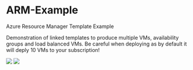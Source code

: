 # ARM-Example
Azure Resource Manager Template Example

Demonstration of linked templates to produce multiple VMs, availability groups and load balanced VMs. Be careful when deploying as by default it will deply 10 VMs to your subscription!

<a href="https://portal.azure.com/#create/Microsoft.Template/uri/https%3A%2F%2Fraw.githubusercontent.com%2Fbobalob%2FARM-Example%2Fmaster%2FMasterTemplate.json" target="_blank"><img src="http://azuredeploy.net/deploybutton.png"/></a>
<a href="http://armviz.io/#/?load=https%3A%2F%2Fraw.githubusercontent.com%2Fbobalob%2FARM-Example%2Fmaster%2FMasterTemplate.json" target="_blank"><img src="http://armviz.io/visualizebutton.png"/></a>
